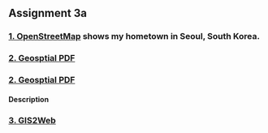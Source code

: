 ## Assignment 3a

### [1. OpenStreetMap](https://son1101.github.io/LA558_Son/assignments/assign3a/assign3a.html) shows my hometown in Seoul, South Korea.




### <a href="assign3a/assign3.pdf" target="_blank">2. Geosptial PDF</a> 

### <a href="https://son1101.github.io/LA558_Son/assignment/assign3a/assign3.PDF" target="_blank">2. Geosptial PDF</a> 

#### Description

### [3. GIS2Web](https://son1101.github.io/LA558_Son/assignments/assign3a/qgis2web_Assign3a/index.html)
